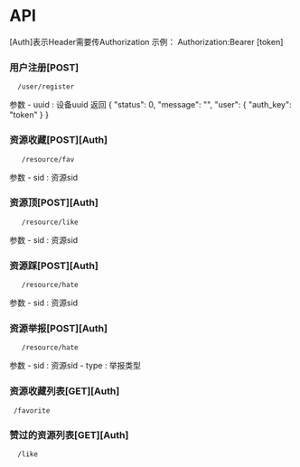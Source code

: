API
===
\[Auth\]表示Header需要传Authorization
示例：
        Authorization:Bearer [token]
### 用户注册\[POST\]
      /user/register       
参数
    -   uuid : 设备uuid
返回
        {
          "status": 0,
          "message": "",
          "user": {
            "auth_key": "token"
          }
        }
### 资源收藏\[POST\]\[Auth\]
       /resource/fav       
参数
    -   sid : 资源sid
    
### 资源顶\[POST\]\[Auth\]
       /resource/like     
参数
    -   sid : 资源sid
        
### 资源踩\[POST\]\[Auth\]
       /resource/hate       
参数
    -   sid : 资源sid
    
### 资源举报\[POST\]\[Auth\]
       /resource/hate       
参数
    -   sid : 资源sid
    -   type : 举报类型

### 资源收藏列表\[GET\]\[Auth\]
     /favorite       
       
### 赞过的资源列表\[GET\]\[Auth\]
      /like      

